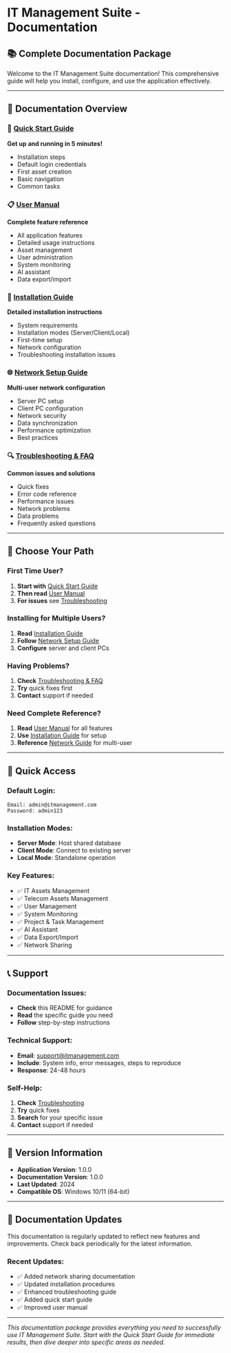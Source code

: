 # IT Management Suite - Documentation

## 📚 Complete Documentation Package

Welcome to the IT Management Suite documentation! This comprehensive guide will help you install, configure, and use the application effectively.

---

## 📖 Documentation Overview

### 🚀 [Quick Start Guide](QUICK_START_GUIDE.md)
**Get up and running in 5 minutes!**
- Installation steps
- Default login credentials
- First asset creation
- Basic navigation
- Common tasks

### 📋 [User Manual](USER_MANUAL.md)
**Complete feature reference**
- All application features
- Detailed usage instructions
- Asset management
- User administration
- System monitoring
- AI assistant
- Data export/import

### 🔧 [Installation Guide](INSTALLATION_GUIDE.md)
**Detailed installation instructions**
- System requirements
- Installation modes (Server/Client/Local)
- First-time setup
- Network configuration
- Troubleshooting installation issues

### 🌐 [Network Setup Guide](NETWORK_SETUP_GUIDE.md)
**Multi-user network configuration**
- Server PC setup
- Client PC configuration
- Network security
- Data synchronization
- Performance optimization
- Best practices

### 🔍 [Troubleshooting & FAQ](TROUBLESHOOTING_FAQ.md)
**Common issues and solutions**
- Quick fixes
- Error code reference
- Performance issues
- Network problems
- Data problems
- Frequently asked questions

---

## 🎯 Choose Your Path

### First Time User?
1. **Start with** [Quick Start Guide](QUICK_START_GUIDE.md)
2. **Then read** [User Manual](USER_MANUAL.md)
3. **For issues** see [Troubleshooting](TROUBLESHOOTING_FAQ.md)

### Installing for Multiple Users?
1. **Read** [Installation Guide](INSTALLATION_GUIDE.md)
2. **Follow** [Network Setup Guide](NETWORK_SETUP_GUIDE.md)
3. **Configure** server and client PCs

### Having Problems?
1. **Check** [Troubleshooting & FAQ](TROUBLESHOOTING_FAQ.md)
2. **Try** quick fixes first
3. **Contact** support if needed

### Need Complete Reference?
1. **Read** [User Manual](USER_MANUAL.md) for all features
2. **Use** [Installation Guide](INSTALLATION_GUIDE.md) for setup
3. **Reference** [Network Guide](NETWORK_SETUP_GUIDE.md) for multi-user

---

## 🚀 Quick Access

### Default Login:
```
Email: admin@itmanagement.com
Password: admin123
```

### Installation Modes:
- **Server Mode**: Host shared database
- **Client Mode**: Connect to existing server
- **Local Mode**: Standalone operation

### Key Features:
- ✅ IT Assets Management
- ✅ Telecom Assets Management
- ✅ User Management
- ✅ System Monitoring
- ✅ Project & Task Management
- ✅ AI Assistant
- ✅ Data Export/Import
- ✅ Network Sharing

---

## 📞 Support

### Documentation Issues:
- **Check** this README for guidance
- **Read** the specific guide you need
- **Follow** step-by-step instructions

### Technical Support:
- **Email**: support@itmanagement.com
- **Include**: System info, error messages, steps to reproduce
- **Response**: 24-48 hours

### Self-Help:
1. **Check** [Troubleshooting](TROUBLESHOOTING_FAQ.md)
2. **Try** quick fixes
3. **Search** for your specific issue
4. **Contact** support if needed

---

## 📝 Version Information

- **Application Version**: 1.0.0
- **Documentation Version**: 1.0.0
- **Last Updated**: 2024
- **Compatible OS**: Windows 10/11 (64-bit)

---

## 🔄 Documentation Updates

This documentation is regularly updated to reflect new features and improvements. Check back periodically for the latest information.

### Recent Updates:
- ✅ Added network sharing documentation
- ✅ Updated installation procedures
- ✅ Enhanced troubleshooting guide
- ✅ Added quick start guide
- ✅ Improved user manual

---

*This documentation package provides everything you need to successfully use IT Management Suite. Start with the Quick Start Guide for immediate results, then dive deeper into specific areas as needed.*









